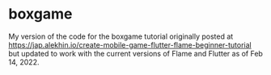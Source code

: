 # boxgame

My version of the code for the boxgame tutorial originally posted at https://jap.alekhin.io/create-mobile-game-flutter-flame-beginner-tutorial but updated to work with the current versions of Flame and Flutter as of Feb 14, 2022.